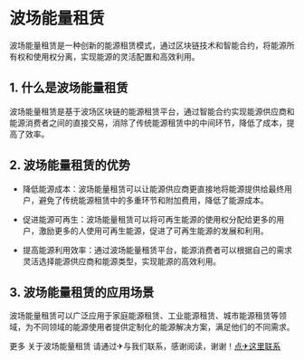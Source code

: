 # 波场能量租赁

波场能量租赁是一种创新的能源租赁模式，通过区块链技术和智能合约，将能源所有权和使用权分离，实现能源的灵活配置和高效利用。

## 1. 什么是波场能量租赁

波场能量租赁是基于波场区块链的能源租赁平台，通过智能合约实现能源供应商和能源消费者之间的直接交易，消除了传统能源租赁中的中间环节，降低了成本，提高了效率。

## 2. 波场能量租赁的优势

- 降低能源成本：波场能量租赁可以让能源供应商更直接地将能源提供给最终用户，避免了传统能源租赁中的多重环节和附加费用，降低了能源成本。

- 促进能源可再生：波场能量租赁可以将可再生能源的使用权分配给更多的用户，激励更多的人使用可再生能源，促进了可再生能源的发展和利用。

- 提高能源利用效率：通过波场能量租赁平台，能源消费者可以根据自己的需求灵活选择能源供应商和能源类型，实现能源的高效利用。

## 3. 波场能量租赁的应用场景

波场能量租赁可以广泛应用于家庭能源租赁、工业能源租赁、城市能源租赁等领域，为不同领域的能源使用者提供定制化的能源解决方案，满足他们的不同需求。

更多 关于波场能量租赁 请通过✈与我们联系，感谢阅读，谢谢！[点✈这里联系](https://trx.tw)